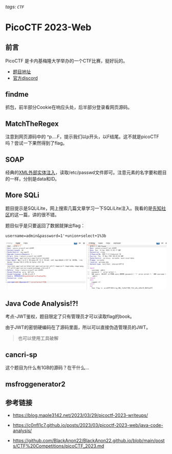 ###### tags: `CTF`

# PicoCTF 2023-Web

## 前言

PicoCTF 是卡内基梅隆大学举办的一个CTF比赛，挺好玩的。

- [题目地址](https://play.picoctf.org/practice?category=1&originalEvent=72&page=1)
- [官方discord](https://discord.com/channels/575006934089072650/960896102427656263)

## findme

抓包，前半部分Cookie在响应头处，后半部分登录看网页源码。

## MatchTheRegex

注意到网页源码中的 ^p....F，提示我们以p开头，以F结尾。这不就是picoCTF吗？尝试一下果然得到了flag。

## SOAP

经典的[XML外部实体注入](https://xz.aliyun.com/t/3357)，读取/etc/passwd文件即可。注意元素的名字要和题目的一样，分别是data和ID。

## More SQLi

题目提示是SQLiLite，网上搜索几篇文章学习一下SQLiLite注入。我看的是[先知社区](https://xz.aliyun.com/t/8627)的这一篇，讲的很不错。

题目似乎是只要返回了数据就弹出flag：

```
username=admin&password=1'+union+select+1%3b
```

![image-20230416200241950](image-20230416200241950.png)

## Java Code Analysis!?!

考点-JWT鉴权，题目限定了只有管理员才可以读取flag的book。

由于JWT的密钥硬编码在了源码里面，所以可以直接伪造管理员的JWT。

>也可以使用工具破解



## cancri-sp

这个题目为什么有1GB的源码？在干什么...

## msfroggenerator2







## 参考链接

- https://blog.maple3142.net/2023/03/29/picoctf-2023-writeups/

- https://c0nfl1c7.github.io/posts/2023/03/picoctf-2023-web/java-code-analysis/

- https://github.com/BlackAnon22/BlackAnon22.github.io/blob/main/posts/CTF%20Competitions/picoCTF_2023.md